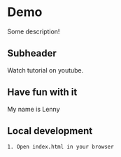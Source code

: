 #   Demo

Some description!

##  Subheader

Watch tutorial on youtube.

## Have fun with it

My name is Lenny

##  Local development

    1. Open index.html in your browser